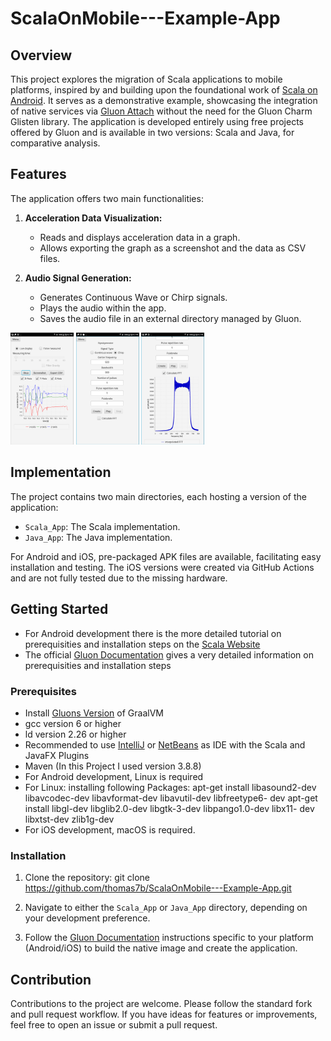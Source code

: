 # ScalaOnMobile---Example-App

## Overview

This project explores the migration of Scala applications to mobile platforms, inspired by and building upon the foundational work of [Scala on Android](https://github.com/makingthematrix/scalaonandroid). It serves as a demonstrative example, showcasing the integration of native services via [Gluon Attach](https://gluonhq.com/products/mobile/attach/) without the need for the Gluon Charm Glisten library. The application is developed entirely using free projects offered by Gluon and is available in two versions: Scala and Java, for comparative analysis.

## Features

The application offers two main functionalities:

1. **Acceleration Data Visualization:**
   - Reads and displays acceleration data in a graph.
   - Allows exporting the graph as a screenshot and the data as CSV files.

2. **Audio Signal Generation:**
   - Generates Continuous Wave or Chirp signals.
   - Plays the audio within the app.
   - Saves the audio file in an external directory managed by Gluon.
  
  <p float="left">
  <img src="Screenshots/Screenshotacc.png" width="20%" />
  <img src="Screenshots/ScreenshotSiggen.png" width="20%" />
  <img src="Screenshots/Screenshotfft.png" width="20%" />
</p>

## Implementation

The project contains two main directories, each hosting a version of the application:

- `Scala_App`: The Scala implementation.
- `Java_App`: The Java implementation.

For Android and iOS, pre-packaged APK files are available, facilitating easy installation and testing. The iOS versions were created via GitHub Actions and are not fully tested due to the missing hardware.

## Getting Started

- For Android development there is the more detailed tutorial on prerequisities and installation steps on the [Scala Website](https://docs.scala-lang.org/tutorials/scala-on-android.html)
- The official [Gluon Documentation](https://docs.gluonhq.com/) gives a very detailed information on prerequisities and installation steps
  
### Prerequisites

- Install [Gluons Version](https://github.com/gluonhq/graal/releases/tag/gluon-22.1.0.1-Final) of GraalVM
- gcc version 6 or higher
- ld version 2.26 or higher
- Recommended to use [IntelliJ](https://www.jetbrains.com/idea/?var=1) or [NetBeans](https://netbeans.apache.org/front/main/index.html) as IDE with the Scala and JavaFX Plugins
- Maven (In this Project I used version 3.8.8)
- For Android development, Linux is required
- For Linux: installing following Packages:
      apt-get install libasound2-dev libavcodec-dev libavformat-dev libavutil-dev libfreetype6-
      dev
      apt-get install libgl-dev libglib2.0-dev libgtk-3-dev libpango1.0-dev libx11-
      dev libxtst-dev zlib1g-dev
- For iOS development, macOS is required.

### Installation

1. Clone the repository:
   git clone https://github.com/thomas7b/ScalaOnMobile---Example-App.git
   
3. Navigate to either the `Scala_App` or `Java_App` directory, depending on your development preference.

4. Follow the [Gluon Documentation](https://docs.gluonhq.com/) instructions specific to your platform (Android/iOS) to build the native image and create the application.

## Contribution

Contributions to the project are welcome. Please follow the standard fork and pull request workflow. If you have ideas for features or improvements, feel free to open an issue or submit a pull request.


   
